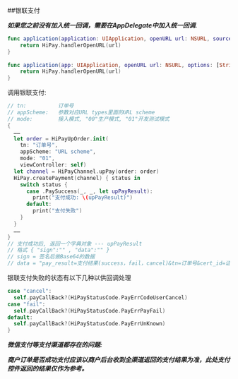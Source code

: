 ##银联支付

***如果您之前没有加入统一回调，需要在AppDelegate中加入统一回调.***
```Swift
func application(application: UIApplication, openURL url: NSURL, sourceApplication: String?, annotation: AnyObject) -> Bool {
    return HiPay.handlerOpenURL(url)
}
    
func application(app: UIApplication, openURL url: NSURL, options: [String : AnyObject]) -> Bool {
    return HiPay.handlerOpenURL(url)
}
```

调用银联支付:

```Swift
// tn:          订单号
// appScheme:   参数对应URL types里面的URL scheme
// mode:        接入模式, "00"生产模式, "01"开发测试模式
{
  ……
  let order = HiPayUpOrder.init(
    tn: "订单号",
    appScheme: "URL scheme",
    mode: "01",
    viewController: self)
  let channel = HiPayChannel.upPay(order: order)
  HiPay.createPayment(channel) { status in
    switch status {
      case .PaySuccess(_, _, let upPayResult):
        print("支付成功: \(upPayResult)")
      default:
        print("支付失败")
    }
  }
  ……
}
// 支付成功后, 返回一个字典对象 --- upPayResult
// 格式 { "sign":"" , "data":"" }
// sign = 签名后做Base64的数据
// data = "pay_result=支付结果(success，fail，cancel)&tn=订单号&cert_id=证书id"
```

银联支付失败的状态有以下几种以供回调处理
```Swift
case "cancel":
  self.payCallBack?(HiPayStatusCode.PayErrCodeUserCancel)
case "fail":
  self.payCallBack?(HiPayStatusCode.PayErrPayFail)
default:
  self.payCallBack?(HiPayStatusCode.PayErrUnKnown)
}
```


***微信支付等支付渠道都存在的问题:***

***商户订单是否成功支付应该以商户后台收到全渠道返回的支付结果为准，此处支付控件返回的结果仅作为参考。***
